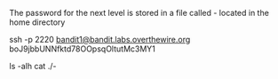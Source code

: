 The password for the next level is stored in a file called - located in the home directory

ssh -p 2220 bandit1@bandit.labs.overthewire.org
boJ9jbbUNNfktd78OOpsqOltutMc3MY1

ls -alh
cat ./-